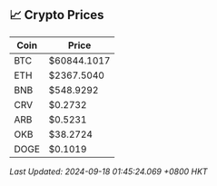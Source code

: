 ## 📈 Crypto Prices

| Coin | Price |
| ---- | ----- |
| BTC | $60844.1017 |
| ETH | $2367.5040 |
| BNB | $548.9292 |
| CRV | $0.2732 |
| ARB | $0.5231 |
| OKB | $38.2724 |
| DOGE | $0.1019 |

_Last Updated: 2024-09-18 01:45:24.069 +0800 HKT_